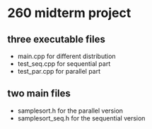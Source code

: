 # 260 midterm project

## three executable files
- main.cpp for different distribution
- test_seq.cpp for sequential part
- test_par.cpp for parallel part

## two main files
- samplesort.h for the parallel version
- samplesort_seq.h for the sequential version